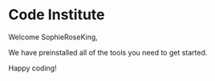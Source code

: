# Code Institute

Welcome SophieRoseKing,

We have preinstalled all of the tools you need to get started.

Happy coding!